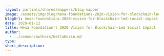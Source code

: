 ```yaml
---
layout: partials/shared/mappers/blog-mapper
image: /assets/img/blog/hexa-foundations-2020-vision-for-blockchain-led-social-impact/bg.jpg
blogUrl: hexa-foundations-2020-vision-for-blockchain-led-social-impact
date: 2020-01-12
title: Hexa Foundation's 2020 Vision for Blockchain-Led Social Impact
author:
  - ../common/authors/NettaKorin.md
type:
short_description:
---
```

